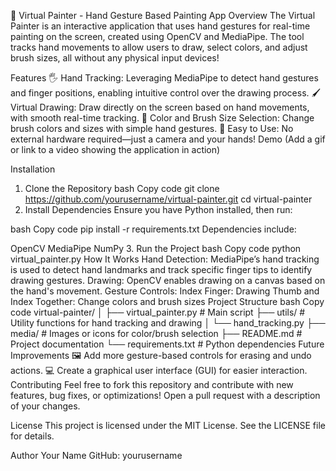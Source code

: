 🎨 Virtual Painter - Hand Gesture Based Painting App
Overview
The Virtual Painter is an interactive application that uses hand gestures for real-time painting on the screen, created using OpenCV and MediaPipe. The tool tracks hand movements to allow users to draw, select colors, and adjust brush sizes, all without any physical input devices!

Features
🖐 Hand Tracking: Leveraging MediaPipe to detect hand gestures and finger positions, enabling intuitive control over the drawing process.
🖌 Virtual Drawing: Draw directly on the screen based on hand movements, with smooth real-time tracking.
🌈 Color and Brush Size Selection: Change brush colors and sizes with simple hand gestures.
🚀 Easy to Use: No external hardware required—just a camera and your hands!
Demo
(Add a gif or link to a video showing the application in action)

Installation
1. Clone the Repository
bash
Copy code
git clone https://github.com/yourusername/virtual-painter.git
cd virtual-painter
2. Install Dependencies
Ensure you have Python installed, then run:

bash
Copy code
pip install -r requirements.txt
Dependencies include:

OpenCV
MediaPipe
NumPy
3. Run the Project
bash
Copy code
python virtual_painter.py
How It Works
Hand Detection: MediaPipe’s hand tracking is used to detect hand landmarks and track specific finger tips to identify drawing gestures.
Drawing: OpenCV enables drawing on a canvas based on the hand's movement.
Gesture Controls:
Index Finger: Drawing
Thumb and Index Together: Change colors and brush sizes
Project Structure
bash
Copy code
virtual-painter/
│
├── virtual_painter.py          # Main script
├── utils/                      # Utility functions for hand tracking and drawing
│   └── hand_tracking.py
├── media/                      # Images or icons for color/brush selection
├── README.md                   # Project documentation
└── requirements.txt            # Python dependencies
Future Improvements
🖼 Add more gesture-based controls for erasing and undo actions.
💻 Create a graphical user interface (GUI) for easier interaction.
Contributing
Feel free to fork this repository and contribute with new features, bug fixes, or optimizations! Open a pull request with a description of your changes.

License
This project is licensed under the MIT License. See the LICENSE file for details.

Author
Your Name
GitHub: yourusername
